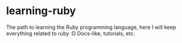 # learning-ruby
The path to learning the Ruby programming language, here I will keep everything related to ruby :D Docs-like, tutorials, etc.
